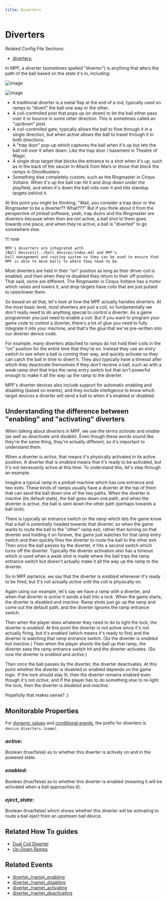 ```yaml
---
title: Diverters
---
```


# Diverters


Related Config File Sections:

* [diverters:](../../config/diverters.md)

In MPF, a diverter (sometimes spelled "divertor") is anything that
alters the path of the ball based on the state it's in, including:

![image](../images/diverter1.jpg)

![image](../images/diverter2.jpg)

* A traditional diverter is a metal flap at the end of a rod,
    typically used on ramps to "divert" the ball one way or the other.
* A coil-controlled post that pops up (or down) to let the ball either
    pass over it or bounce in some other direction. This is
    sometimes called an "up/down" post.
* A coil-controlled gate, typically allows the ball to flow through it
    in a single direction, but when active allows the ball to travel
    through it in both directions.
* A "trap door" pop-up which captures the ball when it's up but
    lets the ball roll over it when down. Like the trap door / basement
    in Theatre of Magic.
* A single drop target that blocks the entrance to a shot when it's
    up, such as in the back of the saucer in Attack from Mars or those
    that block the ramps in Ghostbusters.
* Something else completely custom, such as the Ringmaster in Cirqus
    Voltaire. When it's up the ball can hit it and drop down under the
    playfield, and when it's down the ball rolls over it and hits
    standup targets behind it.

At this point you might be thinking, "Wait, you consider a trap door or
the Ringmaster to be a diverter?? What???" But if you think about it
from the perspective of pinball software, yeah, trap doors and the
Ringmaster *are* diverters because when then are not active, a ball shot
to them goes towards one place, and when they're active, a ball is
"diverted" to go somewhere else.

!!! note

    MPF's diverters are integrated with
    [Ball Devices](../ball_devices/index.md) and MPF's
    ball management and routing system so they can be used to ensure that
    MPF is able to move balls to where they need to be.

Most diverters are held in their "on" position as long as their driver
coil is enabled, and then when they're disabled they return to their
off position. That said, some are different. The Ringmaster in Cirqus
Voltaire has a motor which raises and lowers it, and drop targets have
coils that are just pulsed to raise/lower them.

So based on all that, let's look at how the MPF actually handles
diverters. At the most basic level, most diverters are just a coil, so
fundamentally we don't really need to do anything special to control a
diverter. As a game programmer you just need to enable a coil. But if
you want to program your game code to control a diverter, there's a lot
of glue you need to fully integrate it into your machine, and that's
the glue that we've pre-written into our diverter device code.

For example, many diverters attached to ramps do not hold their coils in
the "on" position for the entire time that they're on. Instead they
use an entry switch to see when a ball is coming their way, and quickly
activate so they can catch the ball in time to divert it. They also typically
have a timeout after which they deactivate themselves if they don't receive
a ball, such as with a weak ramp shot that trips the ramp entry switch but 
that isn't powerful enough to make it all the way up the ramp to the diverter.

MPF's diverter devices also include support for automatic enabling and
disabling (based on events), and they include intelligence to know which
target devices a diverter will send a ball to when it's enabled or
disabled.

## Understanding the difference between "enabling" and "activating" diverters

When talking about diverters in MPF, we use the terms *activate* and
*enable* (as well as *deactivate* and *disable*). Even though these
words sound like they're the same thing, they're actually different,
so it's important to understand them.

When a diverter is *active*, that means it's physically activated in
its active position. A diverter that is *enabled* means that it's ready
to be activated, but it's not necessarily active at this time. To
understand this, let's step through an example.

Imagine a typical ramp in a pinball machine which has one entrance and
two exits. These kinds of ramps usually have a diverter at the top of
them that can send the ball down one of the two paths. When the diverter
is *inactive* (its default state), the ball goes down one path, and when
the diverter is *active*, the ball is sent down the other path (perhaps
towards a ball lock).

There is typically an entrance switch on the ramp which lets the game
know that a ball is potentially headed towards that diverter, so when
the game wants to route the ball to the "other" ramp exit, rather than
turning on that diverter and holding it on forever, the game just
watches for that ramp entry switch and then quickly fires the diverter
to route the ball to the other exit. Then once the ball passes by the
diverter, it hits a second switch which turns off the diverter.
Typically the diverter activation also has a timeout which is used when
a weak shot is made where the ball trips the ramp entrance switch but
doesn't actually make it all the way up the ramp to the diverter.

So in MPF parlance, we say that the diverter is *enabled* whenever it's
ready to be fired, but it's not actually *active* until the coil is
physically on.

Again using our example, let's say we have a ramp with a diverter, and
when that diverter is *active* it sends a ball into a lock. When the
game starts, the diverter is *disabled* and *inactive*. Ramp shots just
go up the ramp and come out the default path, and the diverter ignores
the ramp entrance switch.

Then when the player does whatever they need to do to light the lock,
the diverter is *enabled*. At this point the diverter is *not* active
since it's not actually firing, but it's *enabled* (which means it's
ready to fire) and the diverter is watching that ramp entrance switch.
(So the diverter is *enabled* but *inactive*.) Then when the player
shoots the ball up that ramp, the diverter sees the ramp entrance switch
hit and the diverter activates. (So now the diverter is *enabled* and
*active*.)

Then once the ball passes by the diverter, the diverter deactivates. At
this point whether the diverter is disabled or enabled depends on the
game logic. If the lock should stay lit, then the diverter remains
enabled even though it's not *active*, and if the player has to do
something else to re-light the lock, then the diverter is *disabled* and
*inactive*.

Hopefully that makes sense? :)

## Monitorable Properties

For
[dynamic values](../../config/instructions/dynamic_values.md) and
[conditional events](../../events/overview/conditional.md), the prefix for diverters is `device.diverters.(name)`.

### *active*:

Boolean (true/false) as to whether this diverter is actively on and
in the powered state.

### *enabled*:

Boolean (true/false) as to whether this diverter is enabled (meaning
it will be activated when a ball approaches it).

### *eject_state*:

Boolean (true/false) which shows whether this diverter will be
activating to route a ball eject from an upstream ball device.

## Related How To guides

* [Dual Coil Diverter](dual_coil_diverter.md)
* [Up-Down Ramps](up_down_ramps.md)

## Related Events

* [diverter_(name)_enabling](../../events/diverter_diverter_enabling.md)
* [diverter_(name)_disabling](../../events/diverter_diverter_disabling.md)
* [diverter_(name)_activating](../../events/diverter_diverter_activating.md)
* [diverter_(name)_deactivating](../../events/diverter_diverter_deactivating.md)
